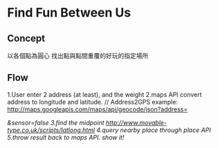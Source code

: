 Find Fun Between Us
===================

Concept
-------
以各個點為圓心
找出點與點間重覆的好玩的指定場所

Flow
----
1.User enter 2 address (at least), and the weight
2.maps API convert address to longitude and latitude. // Address2GPS
example: http://maps.googleapis.com/maps/api/geocode/json?address=<ADDRESS>&sensor=false
3.find the midpoint
http://www.movable-type.co.uk/scripts/latlong.html
4.query nearby place through place API
5.throw result back to maps API. show it!
